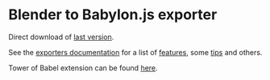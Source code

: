Blender to Babylon.js exporter
==============================

Direct download of [last version](https://github.com/BabylonJS/Babylon.js/blob/master/Exporters/Blender/Blender2Babylon-5.3.zip?raw=true).

See the [exporters documentation](http://doc.babylonjs.com/exporters) for a list of [features](http://doc.babylonjs.com/exporters/blender), some [tips](http://doc.babylonjs.com/exporters/blender_tips) and others.

Tower of Babel extension can be found [here](https://github.com/BabylonJS/Extensions/tree/master/QueuedInterpolation/Blender).
